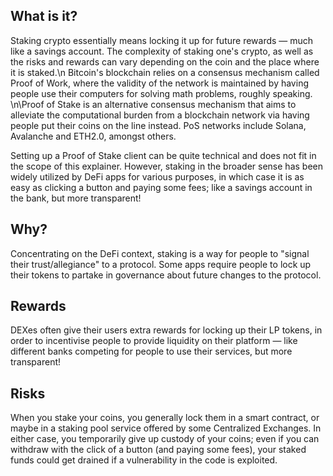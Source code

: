 ## What is it?

Staking crypto essentially means locking it up for future rewards — much like a savings account. The complexity of
staking one's crypto, as well as the risks and rewards can vary depending on the coin and the place where it is staked.\n
Bitcoin's blockchain relies on a consensus mechanism called Proof of Work, where the validity of the network is
maintained by having people use their computers for solving math problems, roughly speaking. \n\Proof of Stake is an
alternative consensus mechanism that aims to alleviate the computational burden from a blockchain network via having
people put their coins on the line instead. PoS networks include Solana, Avalanche and ETH2.0, amongst others.

Setting up a Proof of Stake client can be quite technical and does not fit in the scope of this explainer. However, staking in the
broader sense has been widely utilized by DeFi apps for various purposes, in which case it is as easy as clicking a
button and paying some fees; like a savings account in the bank, but more transparent!

## Why?

Concentrating on the DeFi context, staking is a way for people to "signal their trust/allegiance" to a protocol. Some
apps require people to lock up their tokens to partake in governance about future changes to the protocol.

## Rewards

DEXes often give their users extra rewards for locking up their LP tokens, in order to incentivise people to provide liquidity on
their platform — like different banks competing for people to use their services, but more transparent!

## Risks

When you stake your coins, you generally lock them in a smart contract, or maybe in a staking pool service offered by
some Centralized Exchanges. In either case, you temporarily give up custody of your coins; even if you can withdraw with
the click of a button (and paying some fees), your staked funds could get drained if a vulnerability in the code is exploited.
